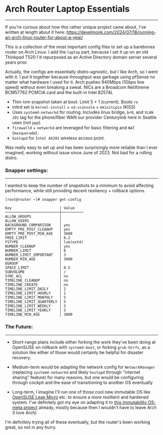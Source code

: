 # Arch Router Laptop Essentials
---

If you're curious about how this rather unique project came about, I've written at length about it here:  https://develmonk.com/2024/07/18/running-an-arch-linux-router-for-about-a-year/

This is a collection of the most important config files to set up a barebones router on Arch Linux.  I add the `laptop` part, because I set it up on an old Thinkpad T520 I'd repurposed as an Active Directory domain server several years prior. 

Actually, the configs are essentially distro-agnostic, but I like Arch, so I went with it.  I put it together because throughput was garbage using pfSense no matter what hardware I used for it.  Arch pushes 940Mbps (1Gbps line speed) without even breaking a sweat.  NICs are a Broadcom NetXtreme BCM57762 PCMCIA card and the built-in Intel 82574L

- Thin-lvm snapshot taken at boot. Limit 5 + 1 (current). Boots `ro`
- initrd set is `kernel-install` + `sd-vconsole` + `mkinitcpio` (KISS)
- Uses `systemd-networkd` for routing.  Includes linux bridge, `br0`, and `VLAN 201` tag for the phone/fiber WAN our provider Centurylink here in Seattle uses (not `ppp`). 
- `firewalld` + `networkd` are leveraged for basic filtering and `NAT` (`masquerade`).
- `hostapd` for `Intel AX201` wireless access point. 

Was really easy to set up and has been surprisingly more reliable than I ever imagined, working without issue since June of 2023.  Not bad for a rolling distro.

### Snapper settings:
---

I wanted to keep the number of snapshots to a minimum to avoid affecting performance, while still providing decent resiliency + rollback options.  

```
[root@router ~]# snapper get-config

Key                      │ Value
─────────────────────────┼──────────
ALLOW_GROUPS             │
ALLOW_USERS              │
BACKGROUND_COMPARISON    │ yes
EMPTY_PRE_POST_CLEANUP   │ yes
EMPTY_PRE_POST_MIN_AGE   │ 3600
FREE_LIMIT               │ 0.2
FSTYPE                   │ lvm(ext4)
NUMBER_CLEANUP           │ yes
NUMBER_LIMIT             │ 6
NUMBER_LIMIT_IMPORTANT   │ 3
NUMBER_MIN_AGE           │ 3600
QGROUP                   │
SPACE_LIMIT              │ 0.5
SUBVOLUME                │ /
SYNC_ACL                 │ no
TIMELINE_CLEANUP         │ no
TIMELINE_CREATE          │ no
TIMELINE_LIMIT_DAILY     │ 2
TIMELINE_LIMIT_HOURLY    │ 1
TIMELINE_LIMIT_MONTHLY   │ 5
TIMELINE_LIMIT_QUARTERLY │ 5
TIMELINE_LIMIT_WEEKLY    │ 3
TIMELINE_LIMIT_YEARLY    │ 5
TIMELINE_MIN_AGE         │ 3600
```

### The Future:
--- 

- Short-range plans include either forking the work they've been doing at OpenSUSE on rollback with `systemd-boot`, or forking `grub-btrfs`, as a solution like either of those would certainly be helpful for disaster recovery.

- Medium-term would be adapting the network config for `NetworkManager` (replacing `systemd-networkd` and likely `hostapd` through "internet sharing" feature) for many reasons, but one would be configuring through cockpit and the ease of transitioning to another OS eventually

- Long-term, I imagine I'll run one of those cool new immutable OS like [OpenSUSE Leap Micro](https://get.opensuse.org/leapmicro) etc. to ensure a more resillient and hardened system.  I've definitely got my eye on adapting it to [this immutability OS-meta project](https://github.com/ashos/ashos) already, mostly because then I wouldn't have to leave Arch (I love Arch)

I'm definitely trying all of these eventually, but the router's been working great, so not in any hurry.
